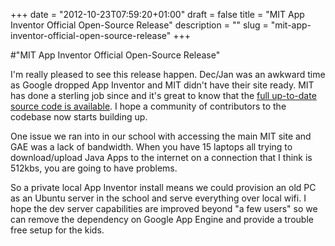 +++
date = "2012-10-23T07:59:20+01:00"
draft = false
title = "MIT App Inventor Official Open-Source Release"
description = ""
slug = "mit-app-inventor-official-open-source-release"
+++

#"MIT App Inventor Official Open-Source Release"

I'm really pleased to see this release happen. Dec/Jan was an awkward time as Google dropped App Inventor and MIT didn't have their site ready. MIT has done a sterling job since and it's great to know that the <a href="http://appinventor.mit.edu/appinventor-sources/">full up-to-date source code is available</a>. I hope a community of contributors to the codebase now starts building up.

One issue we ran into in our school with accessing the main MIT site and GAE was a lack of bandwidth. When you have 15 laptops all trying to download/upload Java Apps to the internet on a connection that I think is 512kbs, you are going to have problems.

So a private local App Inventor install means we could provision an old PC as an Ubuntu server in the school and serve everything over local wifi. I hope the dev server capabilities are improved beyond "a few users" so we can remove the dependency on Google App Engine and provide a trouble free setup for the kids.

&nbsp;